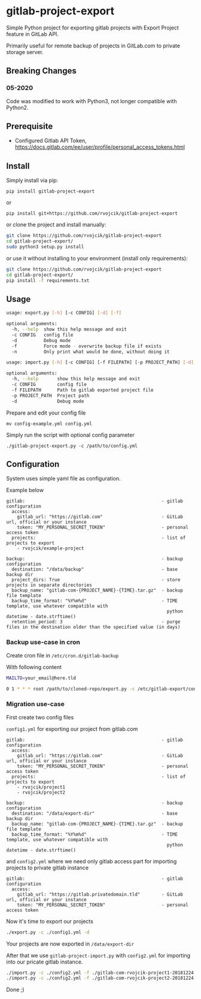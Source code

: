 # gitlab-project-export

Simple Python project for exporting gitlab projects with Export Project feature in GitLab API.

Primarily useful for remote backup of projects in GitLab.com to private storage server.

## Breaking Changes

### 05-2020

Code was modified to work with Python3, not longer compatible with Python2.

## Prerequisite

* Configured Gitlab API Token, https://docs.gitlab.com/ee/user/profile/personal_access_tokens.html

## Install

Simply install via pip:

`pip install gitlab-project-export`

or

`pip install git+https://github.com/rvojcik/gitlab-project-export`

or clone the project and install manually:

```bash
git clone https://github.com/rvojcik/gitlab-project-export
cd gitlab-project-export/
sudo python3 setup.py install
```

or use it without installing to your environment (install only requirements):

```bash
git clone https://github.com/rvojcik/gitlab-project-export
cd gitlab-project-export/
pip install -f requirements.txt
```

## Usage

```bash
usage: export.py [-h] [-c CONFIG] [-d] [-f]

optional arguments:
  -h, --help  show this help message and exit
  -c CONFIG   config file
  -d          Debug mode
  -f          Force mode - overwrite backup file if exists
  -n          Only print what would be done, without doing it
```

```bash
usage: import.py [-h] [-c CONFIG] [-f FILEPATH] [-p PROJECT_PATH] [-d]

optional arguments:
  -h, --help       show this help message and exit
  -c CONFIG        config file
  -f FILEPATH      Path to gitlab exported project file
  -p PROJECT_PATH  Project path
  -d               Debug mode
```

Prepare and edit your config file

`mv config-example.yml config.yml`

Simply run the script with optional config parameter

`./gitlab-project-export.py -c /path/to/config.yml`

## Configuration

System uses simple yaml file as configuration.

Example below

```
gitlab:                                                   - gitlab configuration
  access:
    gitlab_url: "https://gitlab.com"                      - GitLab url, official or your instance
    token: "MY_PERSONAL_SECRET_TOKEN"                     - personal access token
  projects:                                               - list of projects to export
    - rvojcik/example-project

backup:                                                   - backup configuration
  destination: "/data/backup"                             - base backup dir
  project_dirs: True                                      - store projects in separate directories
  backup_name: "gitlab-com-{PROJECT_NAME}-{TIME}.tar.gz"  - backup file template
  backup_time_format: "%Y%m%d"                            - TIME template, use whatever compatible with
                                                            python datetime - date.strftime()
  retention_period: 3                                     - purge files in the destination older than the specified value (in days)
  ```

### Backup use-case in cron

Create cron file in `/etc/cron.d/gitlab-backup`

With following content

```bash
MAILTO=your_email@here.tld

0 1 * * * root /path/to/cloned-repo/export.py -c /etc/gitlab-export/config.yml

```

### Migration use-case

First create two config files

`config1.yml` for exporting our project from gitlab.com

```
gitlab:                                                   - gitlab configuration
  access:
    gitlab_url: "https://gitlab.com"                      - GitLab url, official or your instance
    token: "MY_PERSONAL_SECRET_TOKEN"                     - personal access token
  projects:                                               - list of projects to export
    - rvojcik/project1
    - rvojcik/project2

backup:                                                   - backup configuration
  destination: "/data/export-dir"                         - base backup dir
  backup_name: "gitlab-com-{PROJECT_NAME}-{TIME}.tar.gz"  - backup file template
  backup_time_format: "%Y%m%d"                            - TIME template, use whatever compatible with
                                                            python datetime - date.strftime()
```

and `config2.yml` where we need only gitlab access part for importing projects to private gitlab instance

```
gitlab:                                                   - gitlab configuration
  access:
    gitlab_url: "https://gitlab.privatedomain.tld"        - GitLab url, official or your instance
    token: "MY_PERSONAL_SECRET_TOKEN"                     - personal access token
```

Now it's time to export our projects

```bash
./export.py -c ./config1.yml -d
```

Your projects are now exported in `/data/export-dir`

After that we use `gitlab-project-import.py` with `config2.yml` for importing into our pricate gitlab instance.

```bash
./import.py -c ./config2.yml -f ./gitlab-com-rvojcik-project1-20181224.tar.gz -p "rvojcik/project1"
./import.py -c ./config2.yml -f ./gitlab-com-rvojcik-project2-20181224.tar.gz -p "rvojcik/project2"
```

Done ;)
